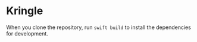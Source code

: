 # Kringle
When you clone the repository, run `swift build` to install the dependencies for
development.
